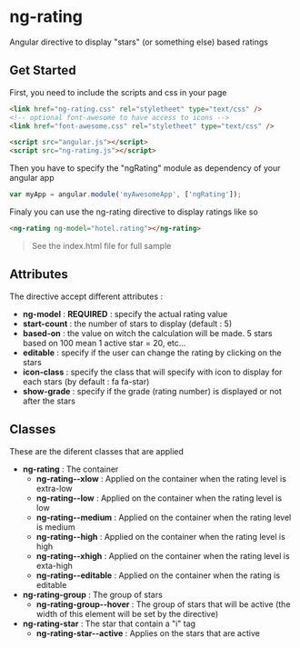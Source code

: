 # ng-rating


Angular directive to display "stars" (or something else) based ratings


## Get Started

First, you need to include the scripts and css in your page

```html
<link href="ng-rating.css" rel="styletheet" type="text/css" />
<!-- optional font-awesome to have access to icons -->
<link href="font-awesome.css" rel="styletheet" type="text/css" />

<script src="angular.js"></script>
<script src="ng-rating.js"></script>
```

Then you have to specify the "ngRating" module as dependency of your angular app

```javascript
var myApp = angular.module('myAwesomeApp', ['ngRating']);
```

Finaly you can use the ng-rating directive to display ratings like so

```html
<ng-rating ng-model="hotel.rating"></ng-rating>
```

> See the index.html file for full sample


## Attributes

The directive accept different attributes :

* __ng-model__      : __REQUIRED__ : specify the actual rating value
* __start-count__   : the number of stars to display (default : 5)
* __based-on__      : the value on witch the calculation will be made. 5 stars based on 100 mean 1 active star = 20, etc...
* __editable__      : specify if the user can change the rating by clicking on the stars
* __icon-class__    : specify the class that will specify with icon to display for each stars (by default : fa fa-star)
* __show-grade__    : specify if the grade (rating number) is displayed or not after the stars



## Classes

These are the diferent classes that are applied

* __ng-rating__                     : The container
    * __ng-rating--xlow__               : Applied on the container when the rating level is extra-low
    * __ng-rating--low__                : Applied on the container when the rating level is low
    * __ng-rating--medium__             : Applied on the container when the rating level is medium
    * __ng-rating--high__               : Applied on the container when the rating level is high
    * __ng-rating--xhigh__              : Applied on the container when the rating level is exta-high
    * __ng-rating--editable__           : Applied on the container when the rating is editable
* __ng-rating-group__               : The group of stars
    * __ng-rating-group--hover__    : The group of stars that will be active (the width of this element will be set by the directive)
* __ng-rating-star__                : The star that contain a "i" tag
    * __ng-rating-star--active__        : Applies on the stars that are active
